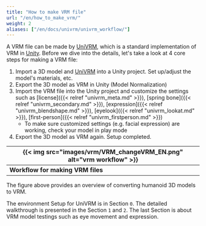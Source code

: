 ```yaml
---
title: "How to make VRM file"
url: "/en/how_to_make_vrm/"
weight: 2
aliases: ["/en/docs/univrm/univrm_workflow/"]
---
```


A VRM file can be made by [UniVRM](https://github.com/vrm-c/UniVRM), which is a standard implementation of VRM in [Unity](https://unity3d.com/). 
Before we dive into the details, let's take a look at 4 core steps for making a VRM file:

1. Import a 3D model and [UniVRM](https://github.com/vrm-c/UniVRM) into a Unity project. Set up/adjust the model's materials, etc. 
1. Export the 3D model as VRM in Unity (Model Normalization)
1. Import the VRM file into the Unity project and customize the settings such as [license]({{< relref "univrm_meta.md" >}}), [spring bone]({{< relref "univrm_secondary.md" >}}), [expression]({{< relref "univrm_blendshape.md" >}}), [eyelook]({{< relref "univrm_lookat.md" >}}), [first-person]({{< relref "univrm_firstperson.md" >}})
     * To make sure customized settings (e.g. facial expression) are working, check your model in play mode
1. Export the 3D model as VRM again. Setup completed.

| {{< img src="images/vrm/VRM_changeVRM_EN.png" alt="vrm workflow" >}}  |
|-----------------------------------------------------------------------|
| **Workflow for making VRM files**             |

The figure above provides an overview of converting humanoid 3D models to VRM.

The environment Setup for UniVRM is in Section `0`.
The detailed walkthrough is presented in the Section `1` and `2`. 
The last Section is about VRM model testings such as eye movement and expression.
